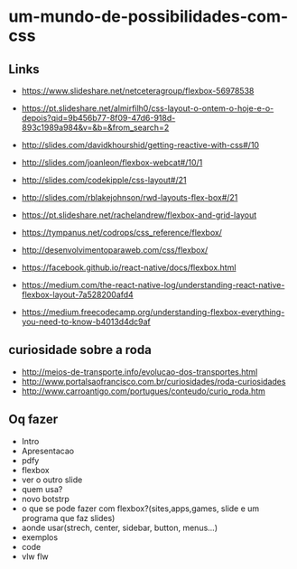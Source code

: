 # um-mundo-de-possibilidades-com-css

## Links
- https://www.slideshare.net/netceteragroup/flexbox-56978538
- https://pt.slideshare.net/almirfilh0/css-layout-o-ontem-o-hoje-e-o-depois?qid=9b456b77-8f09-47d6-918d-893c1989a984&v=&b=&from_search=2
- http://slides.com/davidkhourshid/getting-reactive-with-css#/10
- http://slides.com/joanleon/flexbox-webcat#/10/1
- http://slides.com/codekipple/css-layout#/21
- http://slides.com/rblakejohnson/rwd-layouts-flex-box#/21
- https://pt.slideshare.net/rachelandrew/flexbox-and-grid-layout

- https://tympanus.net/codrops/css_reference/flexbox/
- http://desenvolvimentoparaweb.com/css/flexbox/
- https://facebook.github.io/react-native/docs/flexbox.html
- https://medium.com/the-react-native-log/understanding-react-native-flexbox-layout-7a528200afd4
- https://medium.freecodecamp.org/understanding-flexbox-everything-you-need-to-know-b4013d4dc9af


## curiosidade sobre a roda
- http://meios-de-transporte.info/evolucao-dos-transportes.html
- http://www.portalsaofrancisco.com.br/curiosidades/roda-curiosidades
- http://www.carroantigo.com/portugues/conteudo/curio_roda.htm




## Oq fazer
- Intro
- Apresentacao
- pdfy
- flexbox
- ver o outro slide
- quem usa?
- novo botstrp
- o que se pode fazer com flexbox?(sites,apps,games, slide e um programa que faz slides)
- aonde usar(strech, center, sidebar, button, menus...)
- exemplos
- code
- vlw flw